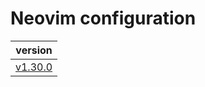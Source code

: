 # Neovim configuration

|                                version                                 |
| :--------------------------------------------------------------------: |
| [v1.30.0](https://github.com/vladdoster/neovim-configuration/releases) |
